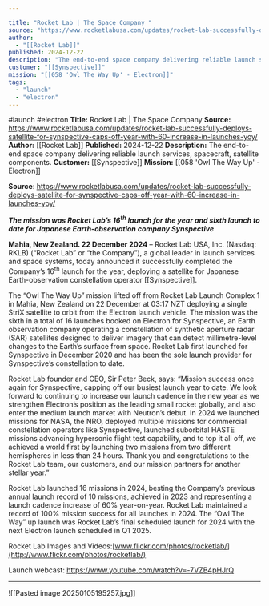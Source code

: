 ```yaml
---

title: "Rocket Lab | The Space Company "
source: "https://www.rocketlabusa.com/updates/rocket-lab-successfully-deploys-satellite-for-synspective-caps-off-year-with-60-increase-in-launches-yoy/"
author:
  - "[[Rocket Lab]]"
published: 2024-12-22
description: "The end-to-end space company delivering reliable launch services, spacecraft, satellite components."
customer: "[[Synspective]]"
mission: "[[058 'Owl The Way Up' - Electron]]"
tags:
  - "launch"
  - "electron"
---
```


#launch #electron
**Title:** Rocket Lab | The Space Company 
**Source:** https://www.rocketlabusa.com/updates/rocket-lab-successfully-deploys-satellite-for-synspective-caps-off-year-with-60-increase-in-launches-yoy/
**Author:** [[Rocket Lab]]
**Published:** 2024-12-22
**Description:** The end-to-end space company delivering reliable launch services, spacecraft, satellite components.
**Customer:** [[Synspective]]
**Mission:** [[058 'Owl The Way Up' - Electron]]

**Source**: https://www.rocketlabusa.com/updates/rocket-lab-successfully-deploys-satellite-for-synspective-caps-off-year-with-60-increase-in-launches-yoy/

***The mission was Rocket Lab’s 16<sup>th</sup> launch for the year and sixth launch to date for Japanese Earth-observation company Synspective***

**Mahia, New Zealand. 22 December 2024** – Rocket Lab USA, Inc. (Nasdaq: RKLB) (“Rocket Lab” or “the Company”), a global leader in launch services and space systems, today announced it successfully completed the Company’s 16<sup>th</sup> launch for the year, deploying a satellite for Japanese Earth-observation constellation operator [[Synspective]].

The “Owl The Way Up” mission lifted off from Rocket Lab Launch Complex 1 in Mahia, New Zealand on 22 December at 03:17 NZT deploying a single StriX satellite to orbit from the Electron launch vehicle. The mission was the sixth in a total of 16 launches booked on Electron for Synspective, an Earth observation company operating a constellation of synthetic aperture radar (SAR) satellites designed to deliver imagery that can detect millimetre-level changes to the Earth’s surface from space. Rocket Lab first launched for Synspective in December 2020 and has been the sole launch provider for Synspective’s constellation to date.

Rocket Lab founder and CEO, Sir Peter Beck, says: “Mission success once again for Synspective, capping off our busiest launch year to date. We look forward to continuing to increase our launch cadence in the new year as we strengthen Electron’s position as the leading small rocket globally, and also enter the medium launch market with Neutron’s debut. In 2024 we launched missions for NASA, the NRO, deployed multiple missions for commercial constellation operators like Synspective, launched suborbital HASTE missions advancing hypersonic flight test capability, and to top it all off, we achieved a world first by launching two missions from two different hemispheres in less than 24 hours. Thank you and congratulations to the Rocket Lab team, our customers, and our mission partners for another stellar year.”

Rocket Lab launched 16 missions in 2024, besting the Company’s previous annual launch record of 10 missions, achieved in 2023 and representing a launch cadence increase of 60% year-on-year. Rocket Lab maintained a record of 100% mission success for all launches in 2024. The “Owl The Way” up launch was Rocket Lab’s final scheduled launch for 2024 with the next Electron launch scheduled in Q1 2025.

Rocket Lab Images and Videos:[www.flickr.com/photos/rocketlab/](http://www.flickr.com/photos/rocketlab/)

Launch webcast: https://www.youtube.com/watch?v=-7VZB4pHJrQ

---


![[Pasted image 20250105195257.jpg]]